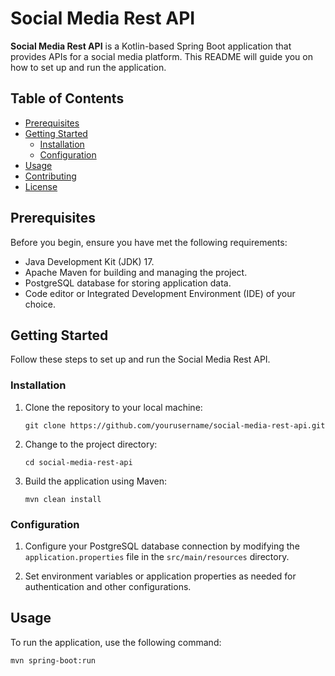 # Social Media Rest API

**Social Media Rest API** is a Kotlin-based Spring Boot application that provides APIs for a social media platform. This README will guide you on how to set up and run the application.

## Table of Contents
- [Prerequisites](#prerequisites)
- [Getting Started](#getting-started)
  - [Installation](#installation)
  - [Configuration](#configuration)
- [Usage](#usage)
- [Contributing](#contributing)
- [License](#license)

## Prerequisites

Before you begin, ensure you have met the following requirements:

- Java Development Kit (JDK) 17.
- Apache Maven for building and managing the project.
- PostgreSQL database for storing application data.
- Code editor or Integrated Development Environment (IDE) of your choice.

## Getting Started

Follow these steps to set up and run the Social Media Rest API.

### Installation

1. Clone the repository to your local machine:

    ```shell
    git clone https://github.com/yourusername/social-media-rest-api.git
    ```

2. Change to the project directory:

    ```shell
    cd social-media-rest-api
    ```

3. Build the application using Maven:

    ```shell
    mvn clean install
    ```

### Configuration

1. Configure your PostgreSQL database connection by modifying the `application.properties` file in the `src/main/resources` directory.

2. Set environment variables or application properties as needed for authentication and other configurations.

## Usage

To run the application, use the following command:

```shell
mvn spring-boot:run
